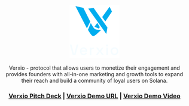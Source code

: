 <div align="center">

[![logo](https://github.com/onyekachi11/Verxio-ICP-Zero-To-dApp/blob/main/src/assets/Logo.svg)](https://verxio-bnb.vercel.app/)

Verxio - protocol that allows users to monetize their engagement and provides founders with all-in-one marketing and growth tools to expand their reach and build a community of loyal users on Solana.
<h3>
  
[Verxio Pitch Deck](https://github.com/Axio-Lab/hublab/) | [Verxio Demo URL](https://www.verxio.xyz/) | [Verxio Demo Video](https://youtu.be/qPYI9hFOvI8)

</h3>

</div>
